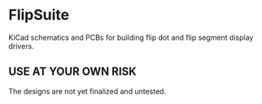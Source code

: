 # FlipSuite

KiCad schematics and PCBs for building flip dot and flip segment display drivers.

## USE AT YOUR OWN RISK

The designs are not yet finalized and untested.
